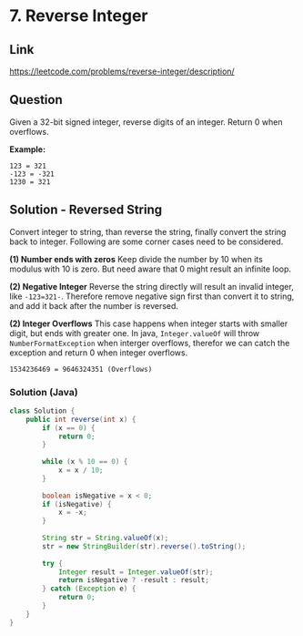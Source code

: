# 7. Reverse Integer

## Link

https://leetcode.com/problems/reverse-integer/description/

## Question

Given a 32-bit signed integer, reverse digits of an integer.
Return 0 when overflows.

**Example:**

```
123 = 321
-123 = -321
1230 = 321
```

## Solution - Reversed String

Convert integer to string, than reverse the string, finally convert the string back to integer.
Following are some corner cases need to be considered.

**(1) Number ends with zeros**
Keep divide the number by 10 when its modulus with 10 is zero. 
But need aware that 0 might result an infinite loop.

**(2) Negative Integer**
Reverse the string directly will result an invalid integer, like `-123=321-`.
Therefore remove negative sign first than convert it to string, and add it back after the number is reversed.

**(2) Integer Overflows**
This case happens when integer starts with smaller digit, but ends with greater one.
In java, `Integer.valueOf` will throw `NumberFormatException` when interger overflows, 
therefor we can catch the exception and return 0 when integer overflows.

```
1534236469 = 9646324351 (Overflows)
```

### Solution (Java)

```java
class Solution {
    public int reverse(int x) {
        if (x == 0) {
            return 0;
        }
        
        while (x % 10 == 0) {
            x = x / 10;
        }
        
        boolean isNegative = x < 0;
        if (isNegative) {
            x = -x;
        }
        
        String str = String.valueOf(x);
        str = new StringBuilder(str).reverse().toString();
        
        try {
            Integer result = Integer.valueOf(str);
            return isNegative ? -result : result;
        } catch (Exception e) {
            return 0;
        }        
    }
}
```






